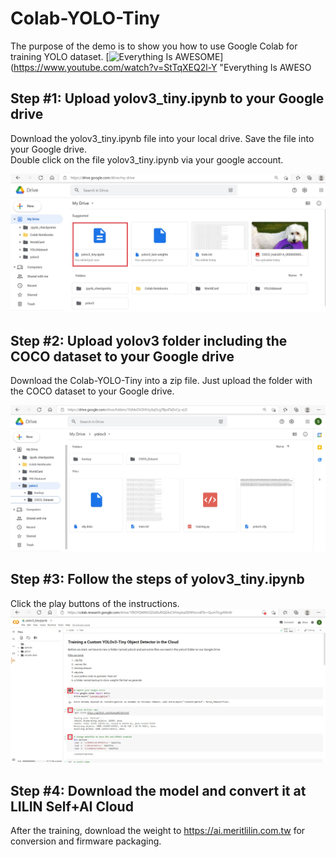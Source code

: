 # Colab-YOLO-Tiny
The purpose of the demo is to show you how to use Google Colab for training YOLO dataset.
[![Everything Is AWESOME](https://img.youtube.com/vi/StTqXEQ2l-Y/0.jpg)](https://www.youtube.com/watch?v=StTqXEQ2l-Y "Everything Is AWESO
## Step #1: Upload yolov3_tiny.ipynb to your Google drive
Download the yolov3_tiny.ipynb file into your local drive.  Save the file into your Google drive. <BR>
Double click on the file yolov3_tiny.ipynb via your google account.

![image](https://github.com/LILINOpenGitHub/Colab-YOLO-Tiny/blob/main/images/image1.jpg)

## Step #2: Upload yolov3 folder including the COCO dataset to your Google drive

Download the Colab-YOLO-Tiny into a zip file.  Just upload the folder with the COCO dataset to your Google drive.
  
![image](https://github.com/LILINOpenGitHub/Colab-YOLO-Tiny/blob/main/images/image3.jpg)
  
  
## Step #3: Follow the steps of yolov3_tiny.ipynb
  
Click the play buttons of the instructions.
![image](https://github.com/LILINOpenGitHub/Colab-YOLO-Tiny/blob/main/images/image2.jpg)
  
## Step #4: Download the model and convert it at LILIN Self+AI Cloud
After the training, download the weight to https://ai.meritlilin.com.tw for conversion and firmware packaging.
